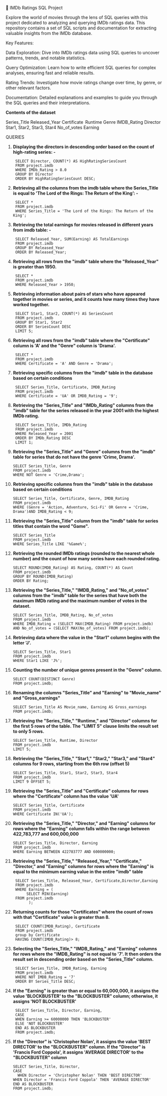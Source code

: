 🎥 IMDb Ratings SQL Project 

Explore the world of movies through the lens of SQL queries with this project dedicated to analyzing and querying IMDb ratings data. This repository contains a set of SQL scripts and documentation for extracting valuable insights from the IMDb database.

Key Features:

Data Exploration: Dive into IMDb ratings data using SQL queries to uncover patterns, trends, and notable statistics.

Query Optimization: Learn how to write efficient SQL queries for complex analyses, ensuring fast and reliable results.

Rating Trends: Investigate how movie ratings change over time, by genre, or other relevant factors.

Documentation: Detailed explanations and examples to guide you through the SQL queries and their interpretations.



**Contents of the dataset** 

Series_Title 
Released_Year 
Certificate  
Runtime 
Genre 
IMDB_Rating 
Director 
Star1, Star2, Star3, Star4 
No_of_votes 
Earning 

QUERIES  
1.   **Displaying the directors in descending order based on the count of high-rating series: -**
   
          SELECT Director, COUNT(*) AS HighRatingSeriesCount 
          FROM project.imdb 
          WHERE IMDb_Rating > 8.0 
          GROUP BY Director 
          ORDER BY HighRatingSeriesCount DESC;
     
2.   **Retrieving all the columns from the imdb table where the Series_Title is equal to 'The Lord of the Rings: The Return of the King’: -**
  
          SELECT *  
          FROM project.imdb 
          WHERE Series_Title = 'The Lord of the Rings: The Return of the King';

3.   **Retrieving the total earnings for movies released in different years from imdb table: -**
   
          SELECT Released_Year, SUM(Earning) AS TotalEarnings 
          FROM project.imdb 
          GROUP BY Released_Year 
          ORDER BY Released_Year;
     
4.   **Retrieving all rows from the "imdb" table where the "Released_Year" is greater than 1950.**
   
          SELECT * 
          FROM project.imdb 
          WHERE Released_Year > 1950;
      
5.   **Retrieving information about pairs of stars who have appeared together in movies or series, and it counts how many times they have worked together.**
    
          SELECT Star1, Star2, COUNT(*) AS SeriesCount 
          FROM project.imdb 
          GROUP BY Star1, Star2 
          ORDER BY SeriesCount DESC 
          LIMIT 5;
   
6.   **Retrieving all rows from the "imdb" table where the "Certificate" column is 'A' and the "Genre" column is 'Drama'.**
   
          SELECT * 
          FROM project.imdb 
          WHERE Certificate = 'A' AND Genre = 'Drama';
      
7.   **Retrieving specific columns from the "imdb" table in the database based on certain conditions**
         
          SELECT Series_Title, Certificate, IMDB_Rating 
          FROM project.imdb 
          WHERE Certificate = 'UA' OR IMDB_Rating = '9';
        
8.   **Retrieving the "Series_Title" and "IMDb_Rating" columns from the "imdb" table for the series released in the year 2001 with the highest IMDb rating.**
   
          SELECT Series_Title, IMDb_Rating 
          FROM project.imdb 
          WHERE Released_Year = 2001 
          ORDER BY IMDb_Rating DESC 
          LIMIT 1;
      
9.    **Retrieving the "Series_Title" and "Genre" columns from the "imdb" table for series that do not have the genre 'Crime, Drama'.**
  
          SELECT Series_Title, Genre 
          FROM project.imdb 
          WHERE NOT Genre = 'Crime,Drama';
   
10.   **Retrieving specific columns from the "imdb" table in the database based on certain conditions**
   
          SELECT Series_Title, Certificate, Genre, IMDB_Rating 
          FROM project.imdb 
          WHERE (Genre = 'Action, Adventure, Sci-Fi' OR Genre = 'Crime, Drama')AND IMDB_Rating < 9;
      
11.   **Retrieving the "Series_Title" column from the "imdb" table for series titles that contain the word "Game".**
   
          SELECT Series_Title 
          FROM project.imdb 
          WHERE Series_Title LIKE '%Game%';
      
12.   **Retrieving the rounded IMDb ratings (rounded to the nearest whole number) and the count of how many series have each rounded rating.**
    
          SELECT ROUND(IMDB_Rating) AS Rating, COUNT(*) AS Count 
          FROM project.imdb 
          GROUP BY ROUND(IMDB_Rating) 
          ORDER BY Rating;
    
13.   **Retrieving the "Series_Title," "IMDB_Rating," and "No_of_votes" columns from the "imdb" table for the series that have both the maximum IMDb rating and the maximum number of votes in the dataset.**
   
          SELECT Series_Title, IMDB_Rating, No_of_votes 
          FROM project.imdb 
          WHERE IMDB_Rating = (SELECT MAX(IMDB_Rating) FROM project.imdb) 
          AND No_of_votes = (SELECT MAX(No_of_votes) FROM project.imdb);
      
14.   **Retrieving data where the value in the "Star1" column begins with the letter 'J'.**
    
          SELECT Series_Title, Star1 
          FROM project.imdb 
          WHERE Star1 LIKE 'J%';
   
15.   **Counting the number of unique genres present in the "Genre" column.**
    
          SELECT COUNT(DISTINCT Genre) 
          FROM project.imdb;
   
16.   **Renaming the columns "Series_Title" and "Earning" to "Movie_name" and "Gross_earnings"**
    
          SELECT Series_Title AS Movie_name, Earning AS Gross_earnings 
          FROM project.imdb;
   
17.   **Retrieving the "Series_Title," "Runtime," and "Director" columns for the first 5 rows of the table. The "LIMIT 5" clause limits the result set to only 5 rows.**
    
          SELECT Series_Title, Runtime, Director 
          FROM project.imdb 
          LIMIT 5;
   
18.   **Retrieving the "Series_Title," "Star1," "Star2," "Star3," and "Star4" columns for 9 rows, starting from the 6th row (offset 5)**
       
          SELECT Series_Title, Star1, Star2, Star3, Star4 
          FROM project.imdb 
          LIMIT 9 OFFSET 5;
   
19.   **Retrieving the "Series_Title" and "Certificate" columns for rows where the "Certificate" column has the value 'UA'**
       
          SELECT Series_Title, Certificate 
          FROM project.imdb 
          WHERE Certificate IN('UA');
   
20.   **Retrieving the "Series_Title," "Director," and "Earning" columns for rows where the "Earning" column falls within the range between 422,783,777 and 600,000,000**
     
          SELECT Series_Title, Director, Earning 
          FROM project.imdb 
          WHERE Earning BETWEEN 422783777 AND 600000000;
      
21.  **Retrieving the "Series_Title," "Released_Year," "Certificate," "Director," and "Earning" columns for rows where the "Earning" is equal to the minimum earning value in the entire "imdb" table**
   
          SELECT Series_Title, Released_Year, Certificate,Director,Earning 
          FROM project.imdb 
          WHERE Earning = ( 
               SELECT MIN(Earning) 
          FROM project.imdb 
                );
      
22.  **Returning counts for those "Certificates" where the count of rows with that "Certificate" value is greater than 8.**
   
          SELECT COUNT(IMDB_Rating), Certificate 
          FROM project.imdb 
          group by Certificate 
          HAVING COUNT(IMDB_Rating)> 8;
      
23.  **Selecting the "Series_Title," "IMDB_Rating," and "Earning" columns for rows where the "IMDB_Rating" is not equal to '7'. It then orders the result set in descending order based on the "Series_Title" column.**
   
          SELECT Series_Title, IMDB_Rating, Earning 
          FROM project.imdb 
          WHERE NOT IMDB_Rating = '7' 
          ORDER BY Series_Title DESC;
      
24.  **If the "Earning" is greater than or equal to 60,000,000, it assigns the value 'BLOCKBUSTER' to the "BLOCKBUSTER" column; otherwise, it assigns 'NOT BLOCKBUSTER'**
  
          SELECT Series_Title, Director, Earning, 
          CASE  
          WHEN Earning >= 60000000 THEN 'BLOCKBUSTER' 
          ELSE 'NOT BLOCKBUSTER' 
          END AS BLOCKBUSTER 
          FROM project.imdb;
      
25.   **If the "Director" is 'Christopher Nolan', it assigns the value 'BEST DIRECTOR' to the "BLOCKBUSTER" column. If the "Director" is 'Francis Ford Coppola', it assigns 'AVERAGE DIRECTOR' to the "BLOCKBUSTER" column**
      
          SELECT Series_Title, Director, 
          CASE  
        	WHEN Director = 'Christopher Nolan' THEN 'BEST DIRECTOR' 
          WHEN Director = 'Francis Ford Coppola' THEN 'AVERAGE DIRECTOR' 
          END AS BLOCKBUSTER 
          FROM project.imdb; 

 

 

 

 

 

 

 

 

 

 

 

 

 

 

 

 

 

 

 

 
